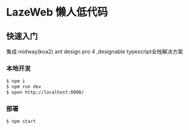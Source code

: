 # LazeWeb 懒人低代码

## 快速入门

<!-- 在此次添加使用文档 -->

集成 midway(koa2) ant design pro 4 ,designable
typescript全栈解决方案
### 本地开发

```bash
$ npm i
$ npm run dev
$ open http://localhost:8000/
```

### 部署

```bash
$ npm start
```



[midway]: https://midwayjs.org
[antd pro]: https://pro.ant.design/zh-CN/
[antd pro]: https://github.com/alibaba/designable/